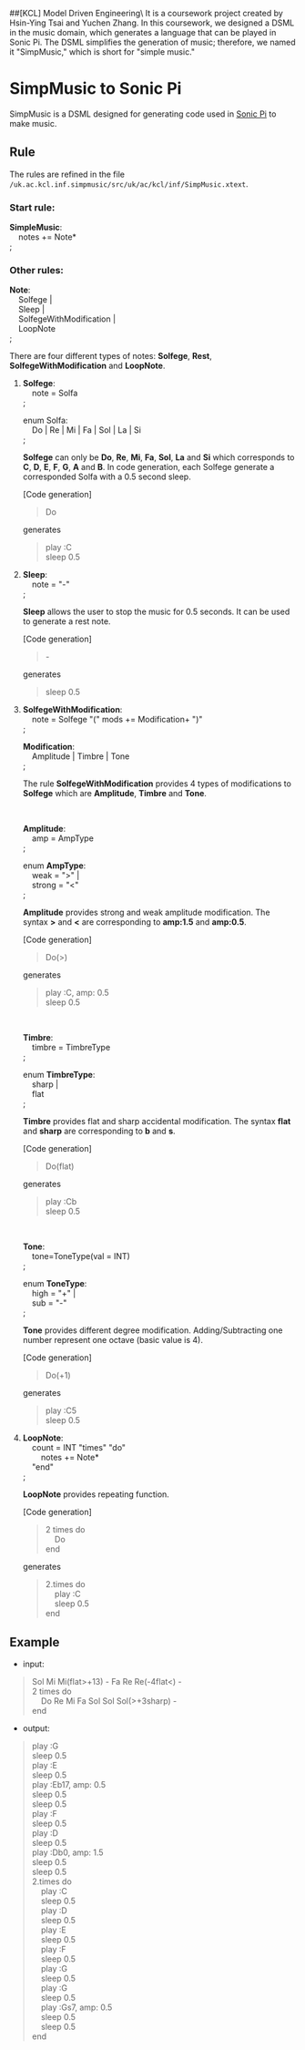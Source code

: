 ##[KCL] Model Driven Engineering\\
It is a coursework project created by Hsin-Ying Tsai and Yuchen Zhang. In this coursework, we designed a DSML in the music domain, which generates a language that can be played in Sonic Pi. The DSML simplifies the generation of music; therefore, we named it "SimpMusic," which is short for "simple music."

# SimpMusic to Sonic Pi

SimpMusic is a DSML designed for generating code used in [Sonic Pi](https://sonic-pi.net/) to make music.

## Rule

The rules are refined in the file `/uk.ac.kcl.inf.simpmusic/src/uk/ac/kcl/inf/SimpMusic.xtext`.

### Start rule:

**SimpleMusic**:\
&nbsp;&nbsp;&nbsp;&nbsp;notes += Note*\
;

### Other rules:

**Note**:\
&nbsp;&nbsp;&nbsp;&nbsp;Solfege |\
&nbsp;&nbsp;&nbsp;&nbsp;Sleep |\
&nbsp;&nbsp;&nbsp;&nbsp;SolfegeWithModification |\
&nbsp;&nbsp;&nbsp;&nbsp;LoopNote\
;
    
There are four different types of notes: **Solfege**, **Rest**, **SolfegeWithModification** and **LoopNote**.
    
1. **Solfege**:\
&nbsp;&nbsp;&nbsp;&nbsp;note = Solfa\
;
    
    enum Solfa:\
&nbsp;&nbsp;&nbsp;&nbsp;Do | Re | Mi | Fa | Sol | La | Si\
;
    
    **Solfege** can only be **Do**, **Re**, **Mi**, **Fa**, **Sol**, **La** and **Si** which corresponds to **C**, **D**, **E**, **F**, **G**, **A** and **B**. In code generation, each Solfege generate a corresponded Solfa with a 0.5 second sleep.
    
    [Code generation]
    
    >Do
   
    generates
            
    >play :C\
    >sleep 0.5
    
2. **Sleep**:\
&nbsp;&nbsp;&nbsp;&nbsp;note = "-"\
;
    
    **Sleep** allows the user to stop the music for 0.5 seconds. It can be used to generate a rest note.
    
    [Code generation]
    
    >\-
    
    generates
            
    >sleep 0.5
    
3. **SolfegeWithModification**:\
&nbsp;&nbsp;&nbsp;&nbsp;note = Solfege "(" mods += Modification+ ")"\
;

    **Modification**:\
&nbsp;&nbsp;&nbsp;&nbsp;Amplitude | Timbre | Tone\
;
    
    The rule **SolfegeWithModification** provides 4 types of modifications to **Solfege** which are **Amplitude**, **Timbre** and **Tone**.
    
    <br />
    
    **Amplitude**:\
&nbsp;&nbsp;&nbsp;&nbsp;amp = AmpType\
;
    
    enum **AmpType**:\
&nbsp;&nbsp;&nbsp;&nbsp;weak = ">" |\
&nbsp;&nbsp;&nbsp;&nbsp;strong = "<"\
;
    
    **Amplitude** provides strong and weak amplitude modification. The syntax **>** and **<** are corresponding to **amp:1.5** and **amp:0.5**.
    
    [Code generation]
    
    >Do(>)
    
    generates
            
    >play :C, amp: 0.5\
    >sleep 0.5
    
    <br />

    **Timbre**:\
&nbsp;&nbsp;&nbsp;&nbsp;timbre = TimbreType\
;
    
    enum **TimbreType**:\
&nbsp;&nbsp;&nbsp;&nbsp;sharp |\
&nbsp;&nbsp;&nbsp;&nbsp;flat\
;
    
    **Timbre** provides flat and sharp accidental modification. The syntax **flat** and **sharp** are corresponding to **b** and **s**.
    
    [Code generation]
    
    >Do(flat)
    
    generates
            
    >play :Cb\
    >sleep 0.5
    
    <br />
    
    **Tone**:\
&nbsp;&nbsp;&nbsp;&nbsp;tone=ToneType(val = INT)\
;
    
    enum **ToneType**:\
&nbsp;&nbsp;&nbsp;&nbsp;high = "+" |\
&nbsp;&nbsp;&nbsp;&nbsp;sub = "-"\
;
    
    **Tone** provides different degree modification. Adding/Subtracting one number represent one octave (basic value is 4).
    
    [Code generation]
    
    >Do(+1)
    
    generates
            
    >play :C5\
    >sleep 0.5
    
4. **LoopNote**:\
&nbsp;&nbsp;&nbsp;&nbsp;count = INT "times" "do"\
&nbsp;&nbsp;&nbsp;&nbsp;&nbsp;&nbsp;&nbsp;&nbsp;notes += Note*\
&nbsp;&nbsp;&nbsp;&nbsp;"end"\
;
    
    **LoopNote** provides repeating function.
    
    [Code generation]
    
    >2 times do\
    >&nbsp;&nbsp;&nbsp;&nbsp;Do\
    >end
    
    generates
            
    >2.times do\
    >&nbsp;&nbsp;&nbsp;&nbsp;play :C\
    >&nbsp;&nbsp;&nbsp;&nbsp;sleep 0.5\
    >end
    

## Example

- input:

>Sol Mi Mi(flat>+13) - Fa Re Re(-4flat<) -\
>2 times do\
>&nbsp;&nbsp;&nbsp;&nbsp;Do Re Mi Fa Sol Sol Sol(>+3sharp) -\
>end

- output:

>play :G\
>sleep 0.5\
>play :E\
>sleep 0.5\
>play :Eb17, amp: 0.5\
>sleep 0.5\
>sleep 0.5\
>play :F\
>sleep 0.5\
>play :D\
>sleep 0.5\
>play :Db0, amp: 1.5\
>sleep 0.5\
>sleep 0.5\
>2.times do\
>&nbsp;&nbsp;&nbsp;&nbsp;play :C\
>&nbsp;&nbsp;&nbsp;&nbsp;sleep 0.5\
>&nbsp;&nbsp;&nbsp;&nbsp;play :D\
>&nbsp;&nbsp;&nbsp;&nbsp;sleep 0.5\
>&nbsp;&nbsp;&nbsp;&nbsp;play :E\
>&nbsp;&nbsp;&nbsp;&nbsp;sleep 0.5\
>&nbsp;&nbsp;&nbsp;&nbsp;play :F\
>&nbsp;&nbsp;&nbsp;&nbsp;sleep 0.5\
>&nbsp;&nbsp;&nbsp;&nbsp;play :G\
>&nbsp;&nbsp;&nbsp;&nbsp;sleep 0.5\
>&nbsp;&nbsp;&nbsp;&nbsp;play :G\
>&nbsp;&nbsp;&nbsp;&nbsp;sleep 0.5\
>&nbsp;&nbsp;&nbsp;&nbsp;play :Gs7, amp: 0.5\
>&nbsp;&nbsp;&nbsp;&nbsp;sleep 0.5\
>&nbsp;&nbsp;&nbsp;&nbsp;sleep 0.5\
>end
